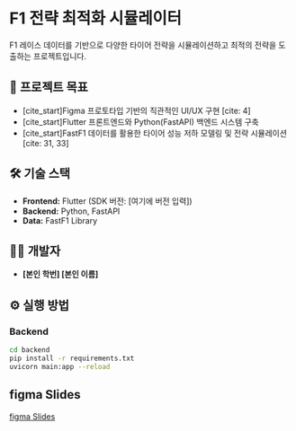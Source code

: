 # F1 전략 최적화 시뮬레이터

F1 레이스 데이터를 기반으로 다양한 타이어 전략을 시뮬레이션하고 최적의 전략을 도출하는 프로젝트입니다.

## 🎯 프로젝트 목표
- [cite_start]Figma 프로토타입 기반의 직관적인 UI/UX 구현 [cite: 4]
- [cite_start]Flutter 프론트엔드와 Python(FastAPI) 백엔드 시스템 구축 
- [cite_start]FastF1 데이터를 활용한 타이어 성능 저하 모델링 및 전략 시뮬레이션 [cite: 31, 33]

## 🛠️ 기술 스택
- **Frontend:** Flutter (SDK 버전: [여기에 버전 입력])
- **Backend:** Python, FastAPI
- **Data:** FastF1 Library

## 🧑‍💻 개발자
- **[본인 학번] [본인 이름]**

## ⚙️ 실행 방법

### Backend
```bash
cd backend
pip install -r requirements.txt
uvicorn main:app --reload
```
## figma Slides
[figma Slides](https://www.figma.com/deck/vgQnnDWOYT2OOQfy833qUU/%EA%B0%9C%EB%B0%9C-%EC%A0%9C%EC%95%88%EC%84%9C?node-id=1-42&t=utr6OnXfSGhFfHAL-1)
